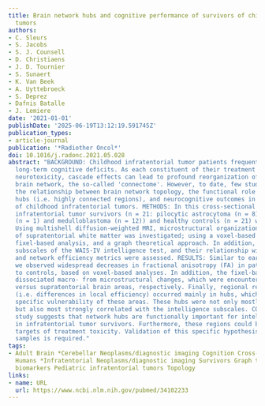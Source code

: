 ```yaml
---
title: Brain network hubs and cognitive performance of survivors of childhood infratentorial
  tumors
authors:
- C. Sleurs
- S. Jacobs
- S. J. Counsell
- D. Christiaens
- J. D. Tournier
- S. Sunaert
- K. Van Beek
- A. Uyttebroeck
- S. Deprez
- Dafnis Batalle
- J. Lemiere
date: '2021-01-01'
publishDate: '2025-06-19T13:12:19.591745Z'
publication_types:
- article-journal
publication: '*Radiother Oncol*'
doi: 10.1016/j.radonc.2021.05.028
abstract: "BACKGROUND: Childhood infratentorial tumor patients frequently suffer from
  long-term cognitive deficits. As each constituent of their treatment can lead to
  neurotoxicity, cascade effects can lead to profound reorganization of the underlying
  brain network, the so-called 'connectome'. However, to date, few studies have assessed
  the relationship between brain network topology, the functional role of network
  hubs (i.e. highly connected regions), and neurocognitive outcomes in adult survivors
  of childhood infratentorial tumors. METHODS: In this cross-sectional study, childhood
  infratentorial tumor survivors (n = 21: pilocytic astrocytoma (n = 8), ependymoma
  (n = 1) and medulloblastoma (n = 12)) and healthy controls (n = 21) were recruited.
  Using multishell diffusion-weighted MRI, microstructural organization and topology
  of supratentorial white matter was investigated; using a voxel-based approach, a
  fixel-based analysis, and a graph theoretical approach. In addition, neurocognitive
  subscales of the WAIS-IV intelligence test, and their relationship with nodal strength
  and network efficiency metrics were assessed. RESULTS: Similar to earlier studies,
  we observed widespread decreases in fractional anisotropy (FA) in patients compared
  to controls, based on voxel-based analyses. In addition, the fixel-based analyses
  dissociated macro- from microstructural changes, which were encountered in in infratentorial
  versus supratentorial brain areas, respectively. Finally, regional reorganization
  (i.e. differences in local efficiency) occurred mainly in hubs, which suggests a
  specific vulnerability of these areas. These hubs were not only mostly affected,
  but also most strongly correlated with the intelligence subscales. CONCLUSION: This
  study suggests that network hubs are functionally important for intellectual outcomes
  in infratentorial tumor survivors. Furthermore, these regions could be the primary
  targets of treatment toxicity. Validation of this specific hypothesis in larger
  samples is required."
tags:
- Adult Brain *Cerebellar Neoplasms/diagnostic imaging Cognition Cross-Sectional Studies
  Humans *Infratentorial Neoplasms/diagnostic imaging Survivors Graph theory Microstructural
  biomarkers Pediatric infratentorial tumors Topology
links:
- name: URL
  url: https://www.ncbi.nlm.nih.gov/pubmed/34102233
---
```

